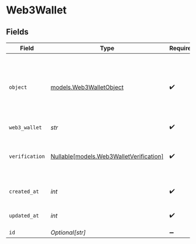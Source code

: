 # Web3Wallet


## Fields

| Field                                                                                   | Type                                                                                    | Required                                                                                | Description                                                                             | Example                                                                                 |
| --------------------------------------------------------------------------------------- | --------------------------------------------------------------------------------------- | --------------------------------------------------------------------------------------- | --------------------------------------------------------------------------------------- | --------------------------------------------------------------------------------------- |
| `object`                                                                                | [models.Web3WalletObject](../models/web3walletobject.md)                                | :heavy_check_mark:                                                                      | String representing the object's type. Objects of the same type share the same value.<br/> | web3_wallet                                                                             |
| `web3_wallet`                                                                           | *str*                                                                                   | :heavy_check_mark:                                                                      | N/A                                                                                     | 0x123456789abcdef                                                                       |
| `verification`                                                                          | [Nullable[models.Web3WalletVerification]](../models/web3walletverification.md)          | :heavy_check_mark:                                                                      | N/A                                                                                     | {<br/>"status": "verified",<br/>"strategy": "web3_metamask_signature",<br/>"nonce": "nonce_value"<br/>} |
| `created_at`                                                                            | *int*                                                                                   | :heavy_check_mark:                                                                      | Unix timestamp of creation<br/>                                                         | 1609459200                                                                              |
| `updated_at`                                                                            | *int*                                                                                   | :heavy_check_mark:                                                                      | Unix timestamp of creation<br/>                                                         | 1609459200                                                                              |
| `id`                                                                                    | *Optional[str]*                                                                         | :heavy_minus_sign:                                                                      | N/A                                                                                     | wallet_id_123                                                                           |